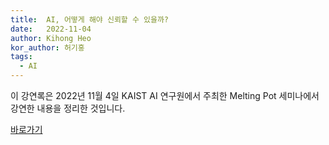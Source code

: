 ```yaml
---
title:  AI, 어떻게 해야 신뢰할 수 있을까?
date:   2022-11-04
author: Kihong Heo
kor_author: 허기홍
tags:
  - AI
---
```


이 강연록은 2022년 11월 4일 KAIST AI 연구원에서 주최한 Melting Pot 세미나에서
강연한 내용을 정리한 것입니다.

[바로가기](/assets/pdfs/trustworthy-ai.pdf)
